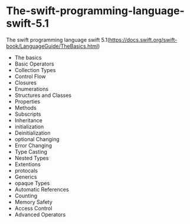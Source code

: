 # The-swift-programming-language-swift-5.1
The swift programming language swift 5.1(https://docs.swift.org/swift-book/LanguageGuide/TheBasics.html)

- The basics
- Basic Operators
- Collection Types
- Control Flow
- Closures
- Enumerations
- Structures and Classes
- Properties
- Methods
- Subscripts
- Inheritance
- initialization
- Deinitialization
- optional Changing
- Error Changing
- Type Casting
- Nested Types
- Extentions
- protocals
- Generics
- opaque Types
- Automatic References
- Counting
- Memory Safety
- Access Control
- Advanced Operators
